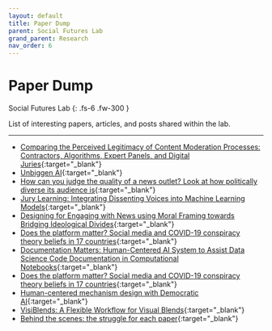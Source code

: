 ```yaml
---
layout: default
title: Paper Dump
parent: Social Futures Lab
grand_parent: Research
nav_order: 6
---
```


# Paper Dump

Social Futures Lab
{: .fs-6 .fw-300 }

List of interesting papers, articles, and posts shared within the lab.

---

- [Comparing the Perceived Legitimacy of Content Moderation Processes: Contractors, Algorithms, Expert Panels, and Digital Juries](https://hci.stanford.edu/publications/2022/ComparingPerceivedLegitimacy.pdf){:target="_blank"}
- [Unbiggen AI](https://spectrum.ieee.org/andrew-ng-data-centric-ai){:target="_blank"}
- [How can you judge the quality of a news outlet? Look at how politically diverse its audience is](https://www.niemanlab.org/2022/02/how-can-you-judge-the-quality-of-a-news-outlet-look-at-how-politically-diverse-its-audience-is/?fbclid=IwAR28vxeu1QfNaT50xvvNzoZl9FcDiVRafEFzuQDGdH-2J0YXRrm6Zl1u1MY){:target="_blank"}
- [Jury Learning: Integrating Dissenting Voices into Machine Learning Models](https://arxiv.org/pdf/2202.02950.pdf){:target="_blank"}
- [Designing for Engaging with News using Moral Framing towards Bridging Ideological Divides](https://arxiv.org/pdf/2101.11231.pdf){:target="_blank"}
- [Does the platform matter? Social media and COVID-19 conspiracy theory beliefs in 17 countries](https://www.nature.com/articles/s44159-021-00006-y){:target="_blank"}
- [Documentation Matters: Human-Centered AI System to Assist Data Science Code Documentation in Computational Notebooks](https://dl.acm.org/doi/full/10.1145/3489465){:target="_blank"}
- [Does the platform matter? Social media and COVID-19 conspiracy theory beliefs in 17 countries](https://journals.sagepub.com/doi/10.1177/14614448211045666){:target="_blank"}
- [Human-centered mechanism design with Democratic AI](https://arxiv.org/ftp/arxiv/papers/2201/2201.11441.pdf){:target="_blank"}
- [VisiBlends: A Flexible Workflow for Visual Blends](https://dl.acm.org/doi/pdf/10.1145/3290605.3300402){:target="_blank"}
- [Behind the scenes: the struggle for each paper](https://jeffhuang.com/struggle_for_each_paper/){:target="_blank"}
